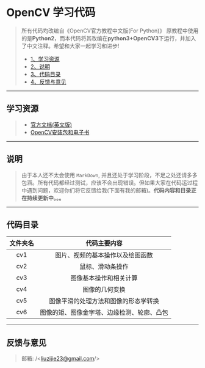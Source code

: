 # OpenCV 学习代码

>所有代码均改编自《OpenCV官方教程中文版(For Python)》
>原教程中使用的是**Python2**，而本代码将其改编在**python3+OpenCV3**下运行，并加入了中文注释。希望和大家一起学习和进步!		
>                     
>* [1、学习资源](#1)
>* [2、说明](#2)
>* [3、代码目录](#3)
>* [4、反馈与意见](#4)
-------
<h2 id="1">学习资源</h2>

>- [官方文档(英文版)](http://opencv-python->tutroals.readthedocs.io/en/latest/py_tutorials/py_setup/py_table_of_contents_se>tup/py_table_of_contents_setup.html#)
>- [OpenCV安装包和电子书](http://pan.baidu.com/s/1qXASnko)
-----------

<h2 id="2">说明</h2>

>由于本人还不太会使用 `MarkDown`, 并且还处于学习阶段，不足之处还请多多包涵。所有代码都经过测试，应该不会出现错误。但如果大家在代码运过程中遇到问题，欢迎你们将它反馈给我(下面有我的邮箱)。**代码内容和目录正在持续更新中。。。**
--------
<h2 id="3">代码目录</h2>		

|文件夹名|代码主要内容                                  |		
|:-----:|:---------------------------------------------:|
|cv1	|图片、视频的基本操作以及绘图函数               |
|cv2	|鼠标、滑动条操作                               |
|cv3	|图像基本操作和相关计算                         |
|cv4	|图像的几何变换                                 |
|cv5	|图像平滑的处理方法和图像的形态学转换           |
|cv6	|图像的矩、图像金字塔、边缘检测、轮廓、凸包     |
----------
<h2 id="4">反馈与意见</h2>		

>	 邮箱: /<liuzijie23@gmail.com/>



